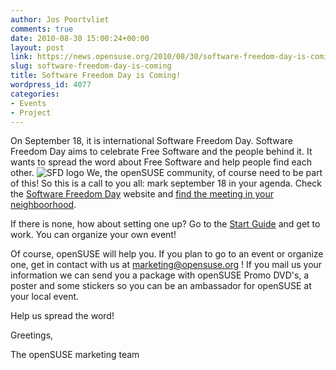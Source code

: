 ```yaml
---
author: Jos Poortvliet
comments: true
date: 2010-08-30 15:00:24+00:00
layout: post
link: https://news.opensuse.org/2010/08/30/software-freedom-day-is-coming/
slug: software-freedom-day-is-coming
title: Software Freedom Day is Coming!
wordpress_id: 4077
categories:
- Events
- Project
---
```


On September 18, it is international Software Freedom Day. Software Freedom Day aims to celebrate Free Software and the people behind it. It wants to spread the word about Free Software and help people find each other.
![SFD logo](http://softwarefreedomday.org/sites/default/files/images/pixture_reloaded_logo_0.png)
We, the openSUSE community, of course need to be part of this! So this is a call to you all: mark september 18 in your agenda. Check the [Software Freedom Day](http://softwarefreedomday.org/) website and [find the meeting in your neighboorhood](http://wiki.softwarefreedomday.org/2010).

If there is none, how about setting one up? Go to the [Start Guide](http://wiki.softwarefreedomday.org/StartGuide) and get to work. You can organize your own event!

Of course, openSUSE will help you. If you plan to go to an event or organize one, get in contact with us at marketing@opensuse.org ! If you mail us your information we can send you a package with openSUSE Promo DVD's, a poster and some stickers so you can be an ambassador for openSUSE at your local event.

Help us spread the word!

Greetings,

The openSUSE marketing team
